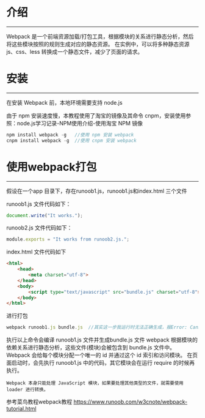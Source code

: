 # 介绍
---
Webpack 是一个前端资源加载/打包工具，根据模块的关系进行静态分析，然后将这些模块按照的规则生成对应的静态资源。
在实例中，可以将多种静态资源 js、css、less 转换成一个静态文件，减少了页面的请求。

# 安装
---
在安装 Webpack 前，本地环境需要支持 node.js

由于 npm 安装速度慢，本教程使用了淘宝的镜像及其命令 cnpm，安装使用参照：node.js学习记录-NPM使用介绍-使用淘宝 NPM 镜像
```javascript
npm install webpack -g   //使用 npm 安装 webpack
cnpm install webpack -g  //使用 cnpm 安装 webpack
```

# 使用webpack打包
---
假设在一个app 目录下，存在runoob1.js，runoob1.js和index.html 三个文件

runoob1.js 文件代码如下：
```javascript
document.write("It works.");
```

runoob2.js 文件代码如下：
```javascript
module.exports = "It works from runoob2.js.";
```

index.html 文件代码如下
```html
<html>
    <head>
        <meta charset="utf-8">
    </head>
    <body>
        <script type="text/javascript" src="bundle.js" charset="utf-8"></script>
    </body>
</html>
```

进行打包
```javascript
webpack runoob1.js bundle.js  //其实这一步我运行时无法正确生成，报Error: Cannot find module 'webpack-cli'
```
执行以上命令会编译 runoob1.js 文件并生成bundle.js 文件
webpack 根据模块的依赖关系进行静态分析，这些文件(模块)会被包含到 bundle.js 文件中。
Webpack 会给每个模块分配一个唯一的 id 并通过这个 id 索引和访问模块。
在页面启动时，会先执行 runoob1.js 中的代码，其它模块会在运行 require 的时候再执行。

    Webpack 本身只能处理 JavaScript 模块，如果要处理其他类型的文件，就需要使用 loader 进行转换。
    
参考菜鸟教程webpack教程 https://www.runoob.com/w3cnote/webpack-tutorial.html

